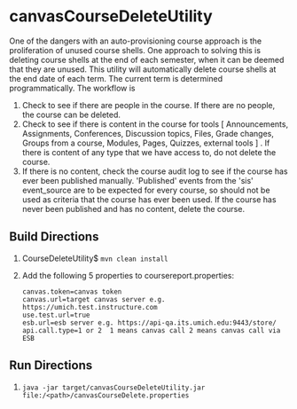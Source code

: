 # canvasCourseDeleteUtility
One of the dangers with an auto-provisioning course approach is the proliferation of unused course shells. One approach to solving this is deleting course shells at the end of each semester, when it can be deemed that they are unused. This utility will automatically delete course shells at the end date of each term. The current term is determined programmatically. The workflow is 

1. Check to see if there are people in the course. If there are no people, the course can be deleted. 
2. Check to see if there is content in the course for tools [ Announcements, Assignments, Conferences, Discussion topics, Files, Grade changes, Groups from a course, Modules, Pages, Quizzes, external tools ] . If there is content of any type that we have access to, do not delete the course. 
3. If there is no content, check the course audit log to see if the course has ever been published manually. 'Published' events from the 'sis' event_source are to be expected for every course, so should not be used as criteria that the course has ever been used. If the course has never been published and has no content, delete the course. 

## Build Directions

1. CourseDeleteUtility$ `mvn clean install`
2. Add the following 5 properties to coursereport.properties: 
    
    ```
    canvas.token=canvas token  
    canvas.url=target canvas server e.g. https://umich.test.instructure.com  
    use.test.url=true  
    esb.url=esb server e.g. https://api-qa.its.umich.edu:9443/store/  
    api.call.type=1 or 2  1 means canvas call 2 means canvas call via ESB
    ```
   
## Run Directions
1. `java -jar target/canvasCourseDeleteUtility.jar file:/<path>/canvasCourseDelete.properties`
  
 
